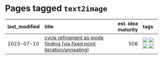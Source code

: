 # Pages tagged `text2image`

|last_modified|title|est. idea maturity|tags
|:---|:---|---:|:---|
|2023-07-10|[cycle refinement as mode finding (via fixed point iteration/annealing)](../cycle_refinement_as_modefinding.md)|506|[![](https://img.shields.io/badge/tag-experimental-53417a)](../tags/experimental.md) [![](https://img.shields.io/badge/tag-publication-b25b5)](../tags/publication.md) [![](https://img.shields.io/badge/tag-text2image-76bb24)](../tags/text2image.md) [![](https://img.shields.io/badge/tag-text2video-496a1)](../tags/text2video.md)|